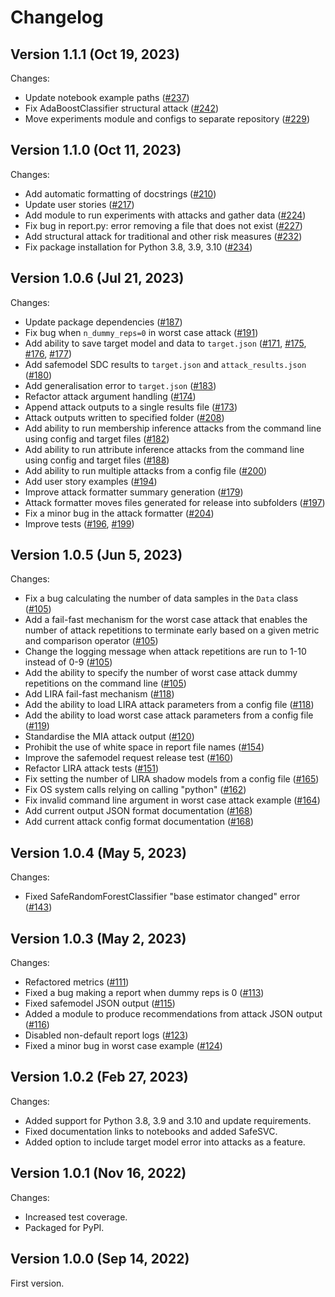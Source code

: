 # Changelog

## Version 1.1.1 (Oct 19, 2023)

Changes:
*   Update notebook example paths ([#237](https://github.com/AI-SDC/AI-SDC/pull/237))
*   Fix AdaBoostClassifier structural attack ([#242](https://github.com/AI-SDC/AI-SDC/pull/242))
*   Move experiments module and configs to separate repository ([#229](https://github.com/AI-SDC/AI-SDC/pull/229))

## Version 1.1.0 (Oct 11, 2023)

Changes:
*    Add automatic formatting of docstrings ([#210](https://github.com/AI-SDC/AI-SDC/pull/210))
*    Update user stories ([#217](https://github.com/AI-SDC/AI-SDC/pull/217))
*    Add module to run experiments with attacks and gather data ([#224](https://github.com/AI-SDC/AI-SDC/pull/224))
*    Fix bug in report.py: error removing a file that does not exist ([#227](https://github.com/AI-SDC/AI-SDC/pull/227))
*    Add structural attack for traditional and other risk measures ([#232](https://github.com/AI-SDC/AI-SDC/pull/232))
*    Fix package installation for Python 3.8, 3.9, 3.10 ([#234](https://github.com/AI-SDC/AI-SDC/pull/234))

## Version 1.0.6 (Jul 21, 2023)

Changes:
*    Update package dependencies ([#187](https://github.com/AI-SDC/AI-SDC/pull/187))
*    Fix bug when `n_dummy_reps=0` in worst case attack ([#191](https://github.com/AI-SDC/AI-SDC/pull/191))
*    Add ability to save target model and data to `target.json` ([#171](https://github.com/AI-SDC/AI-SDC/pull/171), [#175](https://github.com/AI-SDC/AI-SDC/pull/175), [#176](https://github.com/AI-SDC/AI-SDC/pull/176), [#177](https://github.com/AI-SDC/AI-SDC/pull/177))
*    Add safemodel SDC results to `target.json` and `attack_results.json` ([#180](https://github.com/AI-SDC/AI-SDC/pull/180))
*    Add generalisation error to `target.json` ([#183](https://github.com/AI-SDC/AI-SDC/pull/183))
*    Refactor attack argument handling ([#174](https://github.com/AI-SDC/AI-SDC/pull/174))
*    Append attack outputs to a single results file ([#173](https://github.com/AI-SDC/AI-SDC/pull/173))
*    Attack outputs written to specified folder ([#208](https://github.com/AI-SDC/AI-SDC/pull/208))
*    Add ability to run membership inference attacks from the command line using config and target files ([#182](https://github.com/AI-SDC/AI-SDC/pull/182))
*    Add ability to run attribute inference attacks from the command line using config and target files ([#188](https://github.com/AI-SDC/AI-SDC/pull/188))
*    Add ability to run multiple attacks from a config file ([#200](https://github.com/AI-SDC/AI-SDC/pull/200))
*    Add user story examples ([#194](https://github.com/AI-SDC/AI-SDC/pull/194))
*    Improve attack formatter summary generation ([#179](https://github.com/AI-SDC/AI-SDC/pull/179))
*    Attack formatter moves files generated for release into subfolders ([#197](https://github.com/AI-SDC/AI-SDC/pull/197))
*    Fix a minor bug in the attack formatter ([#204](https://github.com/AI-SDC/AI-SDC/pull/204))
*    Improve tests ([#196](https://github.com/AI-SDC/AI-SDC/pull/196), [#199](https://github.com/AI-SDC/AI-SDC/pull/199))

## Version 1.0.5 (Jun 5, 2023)

Changes:
*    Fix a bug calculating the number of data samples in the `Data` class ([#105](https://github.com/AI-SDC/AI-SDC/pull/105))
*    Add a fail-fast mechanism for the worst case attack that enables the number of attack repetitions to terminate early based on a given metric and comparison operator ([#105](https://github.com/AI-SDC/AI-SDC/pull/105))
*    Change the logging message when attack repetitions are run to 1-10 instead of 0-9 ([#105](https://github.com/AI-SDC/AI-SDC/pull/105))
*    Add the ability to specify the number of worst case attack dummy repetitions on the command line ([#105](https://github.com/AI-SDC/AI-SDC/pull/105))
*    Add LIRA fail-fast mechanism ([#118](https://github.com/AI-SDC/AI-SDC/pull/118))
*    Add the ability to load LIRA attack parameters from a config file ([#118](https://github.com/AI-SDC/AI-SDC/pull/118))
*    Add the ability to load worst case attack parameters from a config file ([#119](https://github.com/AI-SDC/AI-SDC/pull/119))
*    Standardise the MIA attack output ([#120](https://github.com/AI-SDC/AI-SDC/pull/120))
*    Prohibit the use of white space in report file names ([#154](https://github.com/AI-SDC/AI-SDC/pull/154))
*    Improve the safemodel request release test ([#160](https://github.com/AI-SDC/AI-SDC/pull/160))
*    Refactor LIRA attack tests ([#151](https://github.com/AI-SDC/AI-SDC/pull/151))
*    Fix setting the number of LIRA shadow models from a config file ([#165](https://github.com/AI-SDC/AI-SDC/pull/165))
*    Fix OS system calls relying on calling "python" ([#162](https://github.com/AI-SDC/AI-SDC/pull/162))
*    Fix invalid command line argument in worst case attack example ([#164](https://github.com/AI-SDC/AI-SDC/pull/164))
*    Add current output JSON format documentation ([#168](https://github.com/AI-SDC/AI-SDC/pull/168))
*    Add current attack config format documentation ([#168](https://github.com/AI-SDC/AI-SDC/pull/168))

## Version 1.0.4 (May 5, 2023)

Changes:
*    Fixed SafeRandomForestClassifier "base estimator changed" error ([#143](https://github.com/AI-SDC/AI-SDC/pull/143))

## Version 1.0.3 (May 2, 2023)

Changes:
*    Refactored metrics ([#111](https://github.com/AI-SDC/AI-SDC/pull/111))
*    Fixed a bug making a report when dummy reps is 0 ([#113](https://github.com/AI-SDC/AI-SDC/pull/113))
*    Fixed safemodel JSON output ([#115](https://github.com/AI-SDC/AI-SDC/pull/115))
*    Added a module to produce recommendations from attack JSON output ([#116](https://github.com/AI-SDC/AI-SDC/pull/116))
*    Disabled non-default report logs ([#123](https://github.com/AI-SDC/AI-SDC/pull/123))
*    Fixed a minor bug in worst case example ([#124](https://github.com/AI-SDC/AI-SDC/pull/124))

## Version 1.0.2 (Feb 27, 2023)

Changes:
*    Added support for Python 3.8, 3.9 and 3.10 and update requirements.
*    Fixed documentation links to notebooks and added SafeSVC.
*    Added option to include target model error into attacks as a feature.

## Version 1.0.1 (Nov 16, 2022)

Changes:
*    Increased test coverage.
*    Packaged for PyPI.

## Version 1.0.0 (Sep 14, 2022)

First version.
